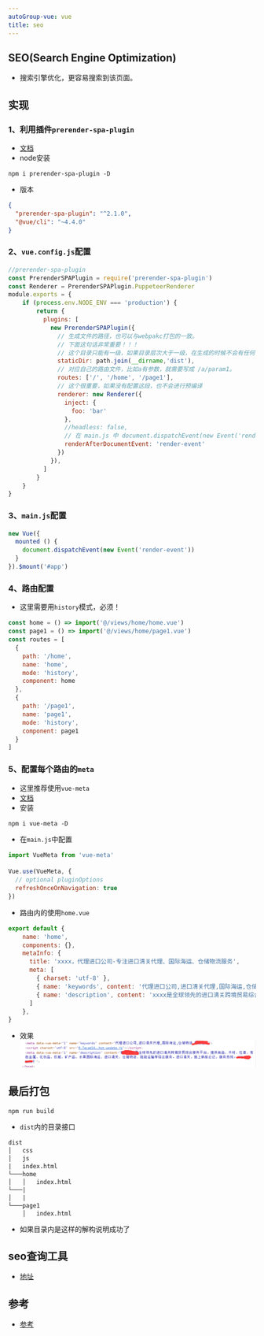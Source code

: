 ```yaml
---
autoGroup-vue: vue
title: seo
--- 
```


<Meta/>  

## SEO(Search Engine Optimization)
* 搜索引擎优化，更容易搜索到该页面。

## 实现
### 1、利用插件`prerender-spa-plugin`
* [文档](https://github.com/chrisvfritz/prerender-spa-plugin) 
* node安装 
```
npm i prerender-spa-plugin -D
``` 
* 版本  
```json
{
  "prerender-spa-plugin": "^2.1.0",
  "@vue/cli": "~4.4.0"
}
```
### 2、`vue.config.js`配置
```js
//prerender-spa-plugin
const PrerenderSPAPlugin = require('prerender-spa-plugin')
const Renderer = PrerenderSPAPlugin.PuppeteerRenderer
module.exports = {
    if (process.env.NODE_ENV === 'production') {
        return {
          plugins: [
            new PrerenderSPAPlugin({
              // 生成文件的路径，也可以与webpakc打包的一致。
              // 下面这句话非常重要！！！
              // 这个目录只能有一级，如果目录层次大于一级，在生成的时候不会有任何错误提示，在预渲染的时候只会卡着不动。
              staticDir: path.join(__dirname,'dist'),
              // 对应自己的路由文件，比如a有参数，就需要写成 /a/param1。
              routes: ['/', '/home', '/page1'],
              // 这个很重要，如果没有配置这段，也不会进行预编译
              renderer: new Renderer({
                inject: {
                  foo: 'bar'
                },
                //headless: false,
                // 在 main.js 中 document.dispatchEvent(new Event('render-event'))，两者的事件名称要对应上。
                renderAfterDocumentEvent: 'render-event'
              })
            }),
          ]
        }
    }
}
```   
### 3、`main.js`配置
```js
new Vue({
  mounted () {
    document.dispatchEvent(new Event('render-event'))
  }
}).$mount('#app')
```
### 4、路由配置
* 这里需要用`history`模式，必须！
```js
const home = () => import('@/views/home/home.vue')
const page1 = () => import('@/views/home/page1.vue')
const routes = [
  {
    path: '/home',
    name: 'home',
    mode: 'history',
    component: home
  },
  {
    path: '/page1',
    name: 'page1',
    mode: 'history',
    component: page1
  }
]
```  

### 5、配置每个路由的`meta`  
* 这里推荐使用`vue-meta`
* [文档](https://github.com/nuxt/vue-meta)  
* 安装
```
npm i vue-meta -D
```
* 在`main.js`中配置  
```js
import VueMeta from 'vue-meta'

Vue.use(VueMeta, {
  // optional pluginOptions
  refreshOnceOnNavigation: true
})
``` 
* 路由内的使用`home.vue`  
```js
export default {
    name: 'home',
    components: {},
    metaInfo: {
      title: 'xxxx，代理进口公司-专注进口清关代理、国际海运、仓储物流服务',
      meta: [
        { charset: 'utf-8' },
        { name: 'keywords', content: '代理进口公司,进口清关代理,国际海运,仓储物流,xxxx'},
        { name: 'description', content: 'xxxx是全球领先的进口清关跨境贸易综合服务平台'}
      ]
    },
}
```  
* 效果
![页面效果](https://github.com/zhoufanglu/markdownPhoto/blob/master/hexo/seo.png?raw=true)

## 最后打包
```
npm run build
```
* `dist`内的目录接口   
```
dist
│   css
│   js
|   index.html
└───home
│   │   index.html
└───|   
│   |
└───page1
    │   index.html
```
* 如果目录内是这样的解构说明成功了

## seo查询工具
* [地址](https://www.sojson.com/seocheck/) 

## 参考
* [参考](https://www.jianshu.com/p/6a4c0b281e7f)